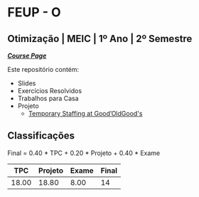# FEUP - O

## Otimização | MEIC | 1º Ano | 2º Semestre


[***Course Page***](https://sigarra.up.pt/feup/pt/ucurr_geral.ficha_uc_view?pv_ocorrencia_id=501948)


Este repositório contém:
- Slides
- Exercícios Resolvidos
- Trabalhos para Casa
- Projeto
   - [Temporary Staffing at Good’OldGood's](https://github.com/filipepcampos/feup-optimization)

## Classificações

Final = 0.40 * TPC + 0.20 * Projeto + 0.40 * Exame

| TPC | Projeto | Exame | Final
|---|---|---|---
| 18.00 | 18.80 | 8.00 | 14
